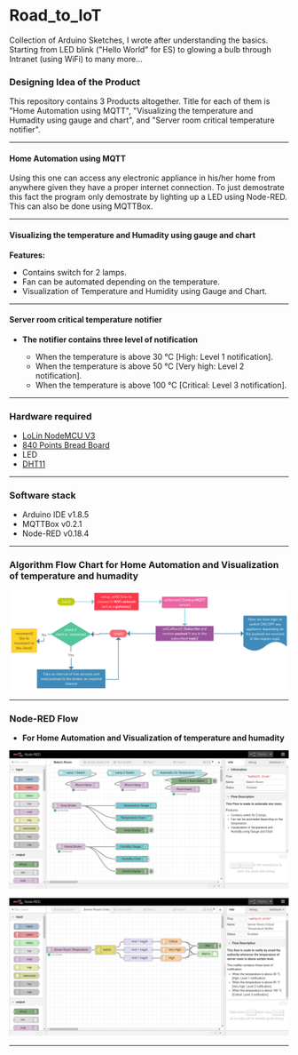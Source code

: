 # Road_to_IoT
Collection of Arduino Sketches, I wrote after understanding the basics. Starting from LED blink ("Hello World" for ES) to glowing a bulb through Intranet (using WiFi) to many more...

### Designing Idea of the Product

This repository contains 3 Products altogether. Title for each of them is "Home Automation using MQTT", "Visualizing the temperature and Humadity using gauge and chart", and "Server room critical temperature notifier".

***

#### Home Automation using MQTT

Using this one can access any electronic appliance in his/her home from anywhere given they have a proper internet connection. To just demostrate this fact the program only demostrate by lighting up a LED using Node-RED. This can also be done using MQTTBox. 

***

#### Visualizing the temperature and Humadity using gauge and chart

**Features:**
* Contains switch for 2 lamps.
* Fan can be automated depending on the temperature.
* Visualization of Temperature and Humidity using Gauge and Chart.

***

#### Server room critical temperature notifier

* **The notifier contains three level of notification**

	* When the temperature is above 30 °C [High: Level 1 notification].
	* When the temperature is above 50 °C [Very high: Level 2 notification].
	* When the temperature is above 100 °C [Critical: Level 3 notification].

***

### Hardware required

* [LoLin NodeMCU V3](https://www.amazon.in/Centiot-ESP8266-NodeMCU-Development-Board/dp/B01M98LHT4)
* [840 Points Bread Board](https://www.amazon.in/Generic-Elementz-Solderless-Piecesb-Circuit/dp/B00MC1CCZQ)
* LED
* [DHT11](https://www.amazon.in/KitsGuru-Module-Temperature-Humidity-Arduino/dp/B00YCF0NMY)

***

### Software stack

* Arduino IDE v1.8.5
* MQTTBox v0.2.1
* Node-RED v0.18.4

***

### Algorithm Flow Chart for Home Automation and Visualization of temperature and humadity

![](img/HomeAutomation.png) 

***

### Node-RED Flow

* **For Home Automation and Visualization of temperature and humadity**

![](img/FlowForHomeAutomation.png) 

![](img/FlowForServerRoomTemperatureNotifier.png)

***